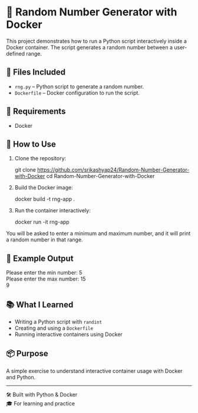 # 🎲 Random Number Generator with Docker

This project demonstrates how to run a Python script interactively inside a Docker container. The script generates a random number between a user-defined range.

## 📁 Files Included

- `rng.py` – Python script to generate a random number.
- `Dockerfile` – Docker configuration to run the script.

## 🐳 Requirements

- Docker

## 🚀 How to Use

1. Clone the repository:

   git clone https://github.com/srikashyap24/Random-Number-Generator-with-Docker 
   cd Random-Number-Generator-with-Docker

2. Build the Docker image:

   docker build -t rng-app .

3. Run the container interactively:

   docker run -it rng-app

You will be asked to enter a minimum and maximum number, and it will print a random number in that range.

## 📌 Example Output

Please enter the min number: 5  
Please enter the max number: 15  
9

## 📚 What I Learned

- Writing a Python script with `randint`
- Creating and using a `Dockerfile`
- Running interactive containers using Docker

## 📦 Purpose

A simple exercise to understand interactive container usage with Docker and Python.

---
🛠️ Built with Python & Docker  
🎓 For learning and practice
